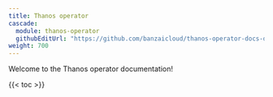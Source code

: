 ```yaml
---
title: Thanos operator
cascade:
  module: thanos-operator
  githubEditUrl: "https://github.com/banzaicloud/thanos-operator-docs-docs/edit/master/docs/"
weight: 700
---
```


Welcome to the Thanos operator documentation!

{{< toc >}}
